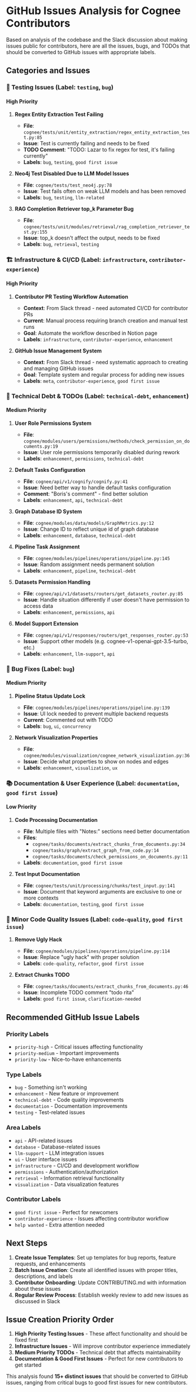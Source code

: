 # GitHub Issues Analysis for Cognee Contributors

Based on analysis of the codebase and the Slack discussion about making issues public for contributors, here are all the issues, bugs, and TODOs that should be converted to GitHub issues with appropriate labels.

## Categories and Issues

### 🧪 Testing Issues (Label: `testing`, `bug`)

#### High Priority
1. **Regex Entity Extraction Test Failing**
   - **File**: `cognee/tests/unit/entity_extraction/regex_entity_extraction_test.py:85`
   - **Issue**: Test is currently failing and needs to be fixed
   - **TODO Comment**: "TODO: Lazar to fix regex for test, it's failing currently"
   - **Labels**: `bug`, `testing`, `good first issue`

2. **Neo4j Test Disabled Due to LLM Model Issues**
   - **File**: `cognee/tests/test_neo4j.py:78`
   - **Issue**: Test fails often on weak LLM models and has been removed
   - **Labels**: `bug`, `testing`, `llm-related`

3. **RAG Completion Retriever top_k Parameter Bug**
   - **File**: `cognee/tests/unit/modules/retrieval/rag_completion_retriever_test.py:155`
   - **Issue**: top_k doesn't affect the output, needs to be fixed
   - **Labels**: `bug`, `retrieval`, `testing`

### 🏗️ Infrastructure & CI/CD (Label: `infrastructure`, `contributor-experience`)

#### High Priority
1. **Contributor PR Testing Workflow Automation**
   - **Context**: From Slack thread - need automated CI/CD for contributor PRs
   - **Current**: Manual process requiring branch creation and manual test runs
   - **Goal**: Automate the workflow described in Notion page
   - **Labels**: `infrastructure`, `contributor-experience`, `enhancement`

2. **GitHub Issue Management System**
   - **Context**: From Slack thread - need systematic approach to creating and managing GitHub issues
   - **Goal**: Template system and regular process for adding new issues
   - **Labels**: `meta`, `contributor-experience`, `good first issue`

### 🔧 Technical Debt & TODOs (Label: `technical-debt`, `enhancement`)

#### Medium Priority
1. **User Role Permissions System**
   - **File**: `cognee/modules/users/permissions/methods/check_permission_on_documents.py:19`
   - **Issue**: User role permissions temporarily disabled during rework
   - **Labels**: `enhancement`, `permissions`, `technical-debt`

2. **Default Tasks Configuration**
   - **File**: `cognee/api/v1/cognify/cognify.py:41`
   - **Issue**: Need better way to handle default tasks configuration
   - **Comment**: "Boris's comment" - find better solution
   - **Labels**: `enhancement`, `api`, `technical-debt`

3. **Graph Database ID System**
   - **File**: `cognee/modules/data/models/GraphMetrics.py:12`
   - **Issue**: Change ID to reflect unique id of graph database
   - **Labels**: `enhancement`, `database`, `technical-debt`

4. **Pipeline Task Assignment**
   - **File**: `cognee/modules/pipelines/operations/pipeline.py:145`
   - **Issue**: Random assignment needs permanent solution
   - **Labels**: `enhancement`, `pipeline`, `technical-debt`

5. **Datasets Permission Handling**
   - **File**: `cognee/api/v1/datasets/routers/get_datasets_router.py:85`
   - **Issue**: Handle situation differently if user doesn't have permission to access data
   - **Labels**: `enhancement`, `permissions`, `api`

6. **Model Support Extension**
   - **File**: `cognee/api/v1/responses/routers/get_responses_router.py:53`
   - **Issue**: Support other models (e.g. cognee-v1-openai-gpt-3.5-turbo, etc.)
   - **Labels**: `enhancement`, `llm-support`, `api`

### 🐛 Bug Fixes (Label: `bug`)

#### Medium Priority
1. **Pipeline Status Update Lock**
   - **File**: `cognee/modules/pipelines/operations/pipeline.py:139`
   - **Issue**: UI lock needed to prevent multiple backend requests
   - **Current**: Commented out with TODO
   - **Labels**: `bug`, `ui`, `concurrency`

2. **Network Visualization Properties**
   - **File**: `cognee/modules/visualization/cognee_network_visualization.py:36`
   - **Issue**: Decide what properties to show on nodes and edges
   - **Labels**: `enhancement`, `visualization`, `ux`

### 📚 Documentation & User Experience (Label: `documentation`, `good first issue`)

#### Low Priority  
1. **Code Processing Documentation**
   - **File**: Multiple files with "Notes:" sections need better documentation
   - **Files**: 
     - `cognee/tasks/documents/extract_chunks_from_documents.py:34`
     - `cognee/tasks/graph/extract_graph_from_code.py:14`
     - `cognee/tasks/documents/check_permissions_on_documents.py:11`
   - **Labels**: `documentation`, `good first issue`

2. **Test Input Documentation**
   - **File**: `cognee/tests/unit/processing/chunks/test_input.py:141`
   - **Issue**: Document that keyword arguments are exclusive to one or more contexts
   - **Labels**: `documentation`, `testing`, `good first issue`

### 🔧 Minor Code Quality Issues (Label: `code-quality`, `good first issue`)

1. **Remove Ugly Hack**
   - **File**: `cognee/modules/pipelines/operations/pipeline.py:114`
   - **Issue**: Replace "ugly hack" with proper solution
   - **Labels**: `code-quality`, `refactor`, `good first issue`

2. **Extract Chunks TODO**
   - **File**: `cognee/tasks/documents/extract_chunks_from_documents.py:46`
   - **Issue**: Incomplete TODO comment "todo rita"
   - **Labels**: `good first issue`, `clarification-needed`

## Recommended GitHub Issue Labels

### Priority Labels
- `priority-high` - Critical issues affecting functionality
- `priority-medium` - Important improvements
- `priority-low` - Nice-to-have enhancements

### Type Labels  
- `bug` - Something isn't working
- `enhancement` - New feature or improvement
- `technical-debt` - Code quality improvements
- `documentation` - Documentation improvements
- `testing` - Test-related issues

### Area Labels
- `api` - API-related issues
- `database` - Database-related issues  
- `llm-support` - LLM integration issues
- `ui` - User interface issues
- `infrastructure` - CI/CD and development workflow
- `permissions` - Authentication/authorization
- `retrieval` - Information retrieval functionality
- `visualization` - Data visualization features

### Contributor Labels
- `good first issue` - Perfect for newcomers
- `contributor-experience` - Issues affecting contributor workflow
- `help wanted` - Extra attention needed

## Next Steps

1. **Create Issue Templates**: Set up templates for bug reports, feature requests, and enhancements
2. **Batch Issue Creation**: Create all identified issues with proper titles, descriptions, and labels
3. **Contributor Onboarding**: Update CONTRIBUTING.md with information about these issues
4. **Regular Review Process**: Establish weekly review to add new issues as discussed in Slack

## Issue Creation Priority Order

1. **High Priority Testing Issues** - These affect functionality and should be fixed first
2. **Infrastructure Issues** - Will improve contributor experience immediately  
3. **Medium Priority TODOs** - Technical debt that affects maintainability
4. **Documentation & Good First Issues** - Perfect for new contributors to get started

This analysis found **15+ distinct issues** that should be converted to GitHub issues, ranging from critical bugs to good first issues for new contributors.
